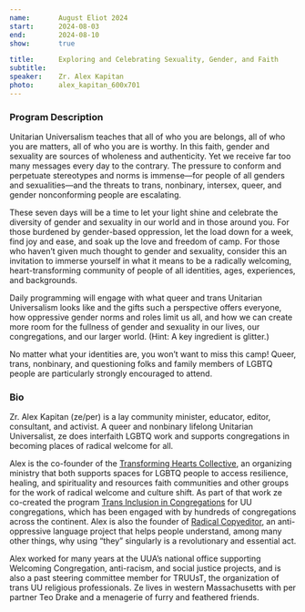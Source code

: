 ```yaml
---
name:       August Eliot 2024
start:      2024-08-03
end:        2024-08-10
show:       true

title:      Exploring and Celebrating Sexuality, Gender, and Faith
subtitle:
speaker:    Zr. Alex Kapitan
photo:      alex_kapitan_600x701
---
```


### Program Description

Unitarian Universalism teaches that all of who you are belongs, all of who you are matters, all of who you are is worthy. In this faith, gender and sexuality are sources of wholeness and authenticity. Yet we receive far too many messages every day to the contrary. The pressure to conform and perpetuate stereotypes and norms is immense—for people of all genders and sexualities—and the threats to trans, nonbinary, intersex, queer, and gender nonconforming people are escalating.

These seven days will be a time to let your light shine and celebrate the diversity of gender and sexuality in our world and in those around you. For those burdened by gender-based oppression, let the load down for a week, find joy and ease, and soak up the love and freedom of camp. For those who haven’t given much thought to gender and sexuality, consider this an invitation to immerse yourself in what it means to be a radically welcoming, heart-transforming community of people of all identities, ages, experiences, and backgrounds.

Daily programming will engage with what queer and trans Unitarian Universalism looks like and the gifts such a perspective offers everyone, how oppressive gender norms and roles limit us all, and how we can create more room for the fullness of gender and sexuality in our lives, our congregations, and our larger world. (Hint: A key ingredient is glitter.)

No matter what your identities are, you won’t want to miss this camp! Queer, trans, nonbinary, and questioning folks and family members of LGBTQ people are particularly strongly encouraged to attend.

### Bio

Zr. Alex Kapitan (ze/per) is a lay community minister, educator, editor, consultant, and activist. A queer and nonbinary lifelong Unitarian Universalist, ze does interfaith LGBTQ work and supports congregations in becoming places of radical welcome for all.

Alex is the co-founder of the [Transforming Hearts Collective](https://www.transformingheartscollective.org/), an organizing ministry that both supports spaces for LGBTQ people to access resilience, healing, and spirituality and resources faith communities and other groups for the work of radical welcome and culture shift. As part of that work ze co-created the program [Trans Inclusion in Congregations](https://transforming-hearts-collective.teachable.com/) for UU congregations, which has been engaged with by hundreds of congregations across the continent. Alex is also the founder of [Radical Copyeditor](https://radicalcopyeditor.com/), an anti-oppressive language project that helps people understand, among many other things, why using “they” singularly is a revolutionary and essential act.

Alex worked for many years at the UUA’s national office supporting Welcoming Congregation, anti-racism, and social justice projects, and is also a past steering committee member for TRUUsT, the organization of trans UU religious professionals. Ze lives in western Massachusetts with per partner Teo Drake and a menagerie of furry and feathered friends.